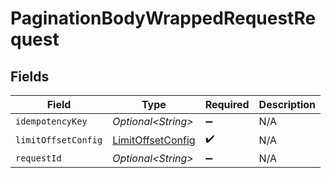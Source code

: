 # PaginationBodyWrappedRequestRequest


## Fields

| Field                                                         | Type                                                          | Required                                                      | Description                                                   |
| ------------------------------------------------------------- | ------------------------------------------------------------- | ------------------------------------------------------------- | ------------------------------------------------------------- |
| `idempotencyKey`                                              | *Optional\<String>*                                           | :heavy_minus_sign:                                            | N/A                                                           |
| `limitOffsetConfig`                                           | [LimitOffsetConfig](../../models/shared/LimitOffsetConfig.md) | :heavy_check_mark:                                            | N/A                                                           |
| `requestId`                                                   | *Optional\<String>*                                           | :heavy_minus_sign:                                            | N/A                                                           |